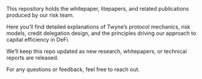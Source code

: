 This repository holds the whitepaper, litepapers, and related publications produced by our risk team.

Here you’ll find detailed explanations of Twyne’s protocol mechanics, risk models, credit delegation design, and the principles driving our approach to capital efficiency in DeFi.

We’ll keep this repo updated as new research, whitepapers, or technical reports are released.

For any questions or feedback, feel free to reach out.
